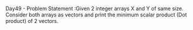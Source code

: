 Day49 - Problem Statement :Given 2 integer arrays X and Y of same size. Consider both arrays as vectors and print the minimum scalar product (Dot product) of 2 vectors.